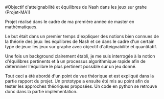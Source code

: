 #Objectif d'atteignabilité et équilibres de Nash dans les jeux sur grahe (Projet-MA1)

Projet réalisé dans le cadre de ma première année de master en mathématiques.

Le but était dans un premier temps d'expliquer des notions bien connues de la théorie des jeux: les équilibres de Nash
et ce dans le cadre d'un certain type de jeux: les jeux sur graphe avec objectif d'atteignabilité et quantitatif. 

Une fois un background clairement établi, je me suis interrogée à la notion d'équilibres pertinents et à un processus
algorithmique rapide afin de déterminer l'équilibre le plus pertinent possible sur un jeu donné.

Tout ceci a été abordé d'un point de vue théorique et est expliqué dans la partie rapport du projet.
Un prototype a ensuite été mis au point afin de tester les approches théoriques proposées. Un code en python se retrouve donc
dans la partie implémentation.

